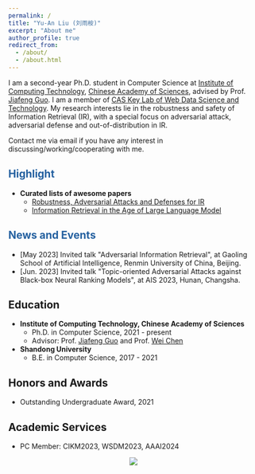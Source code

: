 ```yaml
---
permalink: /
title: "Yu-An Liu (刘雨桉)"
excerpt: "About me"
author_profile: true
redirect_from: 
  - /about/
  - /about.html
---
```



I am a second-year Ph.D. student in Computer Science at [Institute of Computing Technology](http://www.ict.ac.cn/), [Chinese Academy of Sciences](http://www.cas.cn/), advised by Prof. [Jiafeng Guo](http://www.bigdatalab.ac.cn/gjf/). I am a member of [CAS Key Lab of Web Data Science and Technology](http://www.bigdatalab.ac.cn/). My research interests lie in the robustness and safety of Information Retrieval (IR), with a special focus on adversarial attack, adversarial defense and out-of-distribution in IR.

Contact me via email if you have any interest in discussing/working/cooperating with me.

<span style="color:#2561a0">Highlight</span>
------
  * **Curated lists of awesome papers**
    * [Robustness, Adversarial Attacks and Defenses for IR](https://github.com/Davion-Liu/Awesome-Robustness-Adversarial-Attacks-and-Defenses-for-Information-Retrieval)
    * [Information Retrieval in the Age of Large Language Model](https://github.com/IR-LLM/Awesome-Information-Retrieval-in-the-Age-of-Large-Language-Model)

<span style="color:#2561a0">News and Events</span>
------
  * [May 2023] Invited talk "Adversarial Information Retrieval", at Gaoling School of Artificial Intelligence, Renmin University of China, Beijing.
  * [Jun. 2023] Invited talk "Topic-oriented Adversarial Attacks against Black-box Neural Ranking Models", at AIS 2023, Hunan, Changsha.

Education
------
  * **Institute of Computing Technology, Chinese Academy of Sciences**
    * Ph.D. in Computer Science, 2021 - present
    * Advisor: Prof. [Jiafeng Guo](http://www.bigdatalab.ac.cn/gjf/) and Prof. [Wei Chen](https://weichen-cas.github.io/)
  * **Shandong University**
    * B.E. in Computer Science, 2017 - 2021

Honors and Awards
------
  * Outstanding Undergraduate Award, 2021

Academic Services
------
  * PC Member: CIKM2023, WSDM2023, AAAI2024

<style>
.container{
  width: 100%;
  text-align: center;
}
</style>
<div class="container">
  <a href="https://clustrmaps.com/site/1butl"  title="Visit tracker"><img src="//www.clustrmaps.com/map_v2.png?d=cNpbKXQbQilhtxwlW9fEnpgEGvCSLABz-TtkmvuNLNI&cl=ffffff" /></a>
</div>
